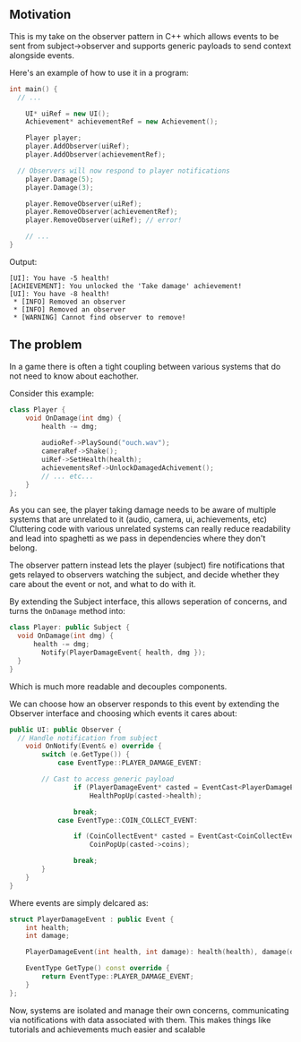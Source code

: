 ## Motivation

This is my take on the observer pattern in C++ which allows events to be sent from subject->observer and supports generic payloads to send context alongside events.

Here's an example of how to use it in a program:
```cpp
int main() {
  // ...

	UI* uiRef = new UI();
	Achievement* achievementRef = new Achievement();

	Player player;
	player.AddObserver(uiRef);
	player.AddObserver(achievementRef);

  // Observers will now respond to player notifications
	player.Damage(5);
	player.Damage(3);

	player.RemoveObserver(uiRef);
	player.RemoveObserver(achievementRef);
	player.RemoveObserver(uiRef); // error!

	// ...
}
```
Output:
```
[UI]: You have -5 health!
[ACHIEVEMENT]: You unlocked the 'Take damage' achievement!
[UI]: You have -8 health!
 * [INFO] Removed an observer
 * [INFO] Removed an observer
 * [WARNING] Cannot find observer to remove!
```

## The problem

In a game there is often a tight coupling between various systems that do not need to know about eachother. 

Consider this example:
```c++
class Player {
	void OnDamage(int dmg) {
		health -= dmg;
	
		audioRef->PlaySound("ouch.wav");
		cameraRef->Shake();
		uiRef->SetHealth(health);
		achievementsRef->UnlockDamagedAchivement();
		// ... etc...
	}
};
```
As you can see, the player taking damage needs to be aware of multiple systems that are unrelated to it (audio, camera, ui, achievements, etc)
Cluttering code with various unrelated systems can really reduce readability and lead into spaghetti as we pass in dependencies where they don't belong.

The observer pattern instead lets the player (subject) fire notifications that gets relayed to observers watching the subject, and decide whether they care about the event or not, and what to do with it.

By extending the Subject interface, this allows seperation of concerns, and turns the `OnDamage` method into:
```cpp
class Player: public Subject {
  void OnDamage(int dmg) {
      health -= dmg;
  		Notify(PlayerDamageEvent{ health, dmg });
  }
}
```
Which is much more readable and decouples components.

We can choose how an observer responds to this event by extending the Observer interface and choosing which events it cares about:
```cpp
public UI: public Observer {
  // Handle notification from subject
	void OnNotify(Event& e) override {
		switch (e.GetType()) {
			case EventType::PLAYER_DAMAGE_EVENT:

        // Cast to access generic payload
				if (PlayerDamageEvent* casted = EventCast<PlayerDamageEvent>(e))
					HealthPopUp(casted->health);

				break;
			case EventType::COIN_COLLECT_EVENT:

				if (CoinCollectEvent* casted = EventCast<CoinCollectEvent>(e))
					CoinPopUp(casted->coins);

				break;
		}
	}
}
```

Where events are simply delcared as:
```cpp
struct PlayerDamageEvent : public Event {
	int health;
	int damage;

	PlayerDamageEvent(int health, int damage): health(health), damage(damage) { }

	EventType GetType() const override {
		return EventType::PLAYER_DAMAGE_EVENT;
	}
};
```

Now, systems are isolated and manage their own concerns, communicating via notifications with data associated with them. This makes things like tutorials and achievements much easier and scalable
